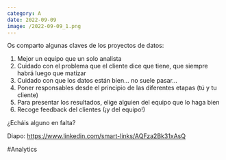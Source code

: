 ```yaml
--- 
category: A 
date: 2022-09-09 
image: /2022-09-09_1.png 
--- 
```


Os comparto algunas claves de los proyectos de datos:

1) Mejor un equipo que un solo analista
2) Cuidado con el problema que el cliente dice que tiene, que siempre habrá luego que matizar
3) Cuidado con que los datos están bien... no suele pasar...
4) Poner responsables desde el principio de las diferentes etapas (tú y tu cliente)
5) Para presentar los resultados, elige alguien del equipo que lo haga bien
6) Recoge feedback del clientes (¡y del equipo!)

¿Echáis alguno en falta?

Diapo: https://www.linkedin.com/smart-links/AQFza2Bk31xAsQ

#Analytics